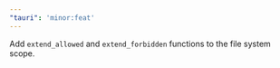 ```yaml
---
"tauri": 'minor:feat'
---
```


Add `extend_allowed` and `extend_forbidden` functions to the file system scope.
